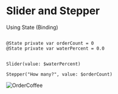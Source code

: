 #  Slider and Stepper


Using State (Binding)

````

@State private var orderCount = 0
@State private var waterPercent = 0.0

````

````

Slider(value: $waterPercent)

Stepper("How many?", value: $orderCount)

````

![OrderCoffee](https://user-images.githubusercontent.com/40102795/84166652-229e7f00-aab0-11ea-819b-d4182aa704dd.png)

